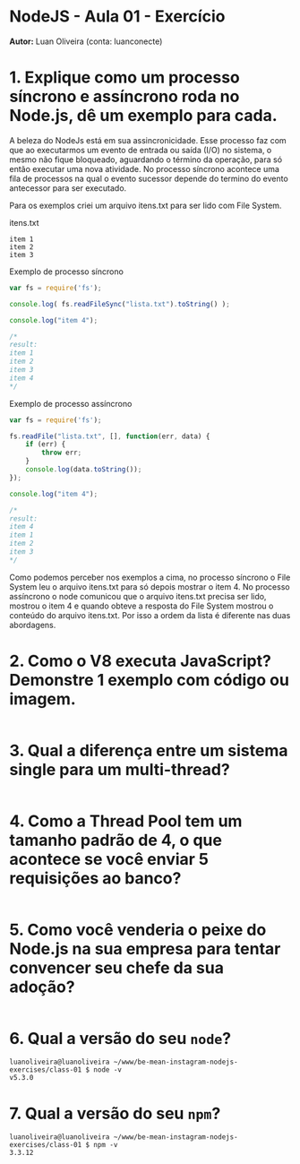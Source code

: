 # NodeJS - Aula 01 - Exercício
**Autor:** Luan Oliveira (conta: luanconecte)

# 1. Explique como um processo síncrono e assíncrono roda no Node.js, dê um exemplo para cada.

A beleza do NodeJs está em sua assincronicidade. Esse processo faz com que ao executarmos um evento de entrada ou saída (I/O) no sistema, o mesmo não fique bloqueado, aguardando o término da operação, para só então executar uma nova atividade.
No processo síncrono acontece uma fila de processos na qual o evento sucessor depende do termino do evento antecessor para ser executado.

Para os exemplos criei um arquivo itens.txt para ser lido com File System.

itens.txt
```
item 1
item 2
item 3
```

Exemplo de processo síncrono

```js
var fs = require('fs');

console.log( fs.readFileSync("lista.txt").toString() );

console.log("item 4");

/*
result:
item 1
item 2
item 3
item 4
*/
```

Exemplo de processo assíncrono
```js
var fs = require('fs');

fs.readFile("lista.txt", [], function(err, data) {
    if (err) {
        throw err;
    }
    console.log(data.toString());
});

console.log("item 4");

/*
result:
item 4
item 1
item 2
item 3
*/
```

Como podemos perceber nos exemplos a cima, no processo síncrono o File System leu o arquivo itens.txt para só depois mostrar o item 4. No processo assíncrono o node comunicou que o arquivo itens.txt precisa ser lido, mostrou o item 4 e quando obteve a resposta do File System mostrou o conteúdo do arquivo itens.txt. Por isso a ordem da lista é diferente nas duas abordagens.

# 2. Como o V8 executa JavaScript? Demonstre 1 exemplo com código ou imagem.

```

```

# 3. Qual a diferença entre um sistema single para um multi-thread?

```

```

# 4. Como a Thread Pool tem um tamanho padrão de 4, o que acontece se você enviar 5 requisições ao banco?

```

```

# 5. Como você venderia o peixe do Node.js na sua empresa para tentar convencer seu chefe da sua adoção?

```

```

# 6. Qual a versão do seu `node`?

```
luanoliveira@luanoliveira ~/www/be-mean-instagram-nodejs-exercises/class-01 $ node -v
v5.3.0
```

# 7. Qual a versão do seu `npm`?

```
luanoliveira@luanoliveira ~/www/be-mean-instagram-nodejs-exercises/class-01 $ npm -v
3.3.12
```